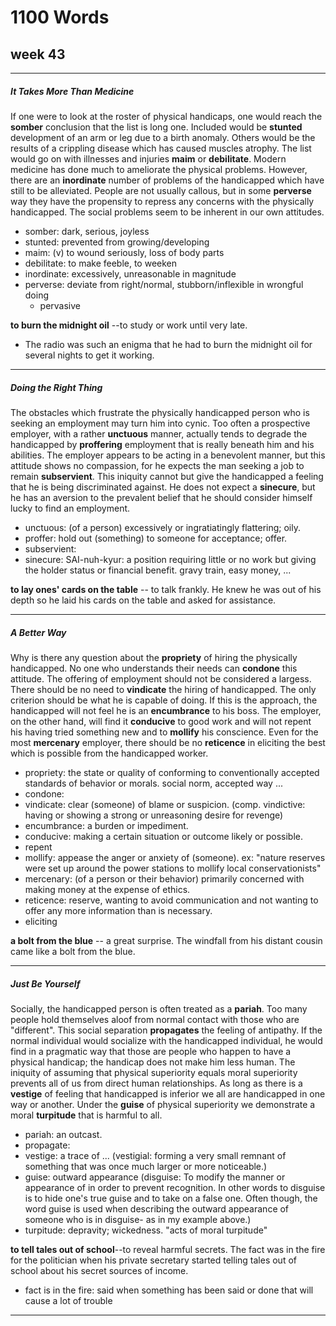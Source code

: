 # 1100 Words
## week 43
----
##### It Takes More Than Medicine
If one were to look at the roster of physical handicaps, one would reach the 
**somber** conclusion that the list is long one. Included would be **stunted** 
development of an arm or leg due to a birth anomaly. Others would be the results
of a crippling disease which has caused muscles atrophy. The list would go on
with illnesses and injuries **maim** or **debilitate**. Modern medicine has done much 
to ameliorate the physical problems. However, there are an **inordinate** number of
problems of the handicapped which have still to be alleviated. People are not
usually callous, but in some **perverse** way they have the propensity to repress 
any concerns with the physically handicapped. The social problems seem to be
inherent in our own attitudes.

- somber: dark, serious, joyless
- stunted: prevented from growing/developing
- maim: (v) to wound seriously, loss of body parts
- debilitate: to make feeble, to weeken
- inordinate: excessively, unreasonable in magnitude
- perverse: deviate from right/normal, stubborn/inflexible in wrongful doing
    - pervasive

**to burn the midnight oil** --to study or work until very late.
- The radio was such an enigma that he had to burn the midnight oil for several
nights to get it working.

----
##### Doing the Right Thing
The obstacles which frustrate the physically handicapped person who is seeking
an employment may turn him into cynic. Too often a prospective employer, with
a rather **unctuous** manner, actually tends to degrade the handicapped by **proffering**
employment that is really beneath him and his abilities. The employer appears to
be acting in a benevolent manner, but this attitude shows no compassion, for
he expects the man seeking a job to remain **subservient**. This iniquity cannot but
give the handicapped a feeling that he is being discriminated against. He does
not expect a **sinecure**, but he has an aversion to the prevalent belief that he
should consider himself lucky to find an employment.

- unctuous: (of a person) excessively or ingratiatingly flattering; oily.
- proffer: hold out (something) to someone for acceptance; offer.
- subservient: 
- sinecure: SAI-nuh-kyur: a position requiring little or no work but giving the holder status or financial benefit. gravy train, easy money, ...

**to lay ones' cards on the table** -- to talk frankly.
He knew he was out of his depth so he laid his cards on the table and 
asked for assistance.

----
##### A Better Way

Why is there any question about the **propriety** of hiring the physically handicapped.
No one who understands their needs can **condone** this attitude. The offering of
employment should not be considered a largess. There should be no need to 
**vindicate** the hiring of handicapped. The only criterion should be what he is
capable of doing. If this is the approach, the handicapped will not feel he is
an **encumbrance** to his boss. The employer, on the other hand, will find it 
**conducive** to good work and will not repent his having tried something new and
to **mollify** his conscience. Even for the most **mercenary** employer, there should
be no **reticence** in eliciting the best which is possible from the handicapped 
worker.

- propriety: the state or quality of conforming to conventionally accepted standards of behavior or morals. social norm, accepted way ...
- condone: 
- vindicate: clear (someone) of blame or suspicion. (comp. vindictive: having or showing a strong or unreasoning desire for revenge)
- encumbrance: a burden or impediment.
- conducive: making a certain situation or outcome likely or possible.
- repent
- mollify: appease the anger or anxiety of (someone). ex: "nature reserves were set up around the power stations to mollify local conservationists"
- mercenary: (of a person or their behavior) primarily concerned with making money at the expense of ethics.
- reticence: reserve, wanting to avoid communication and not wanting to offer any more information than is necessary.
- eliciting

**a bolt from the blue** -- a great surprise.
The windfall from his distant cousin came like a bolt from the blue.

----
##### Just Be Yourself

Socially, the handicapped person is often treated as a **pariah**. Too many
people hold themselves aloof from normal contact with those who are "different".
This social separation **propagates** the feeling of antipathy. If the normal 
individual would socialize with the handicapped individual, he would find in
a pragmatic way that those are people who happen to have a physical handicap;
the handicap does not make him less human. The iniquity of assuming that
physical superiority equals moral superiority prevents all of us from direct
human relationships. As long as there is a **vestige** of feeling that handicapped
is inferior we all are handicapped in one way or another. Under the **guise** of
physical superiority we demonstrate a moral **turpitude** that is harmful to all.

- pariah: an outcast.
- propagate:
- vestige: a trace of ... (vestigial: forming a very small remnant of something that was once much larger or more noticeable.)
- guise: outward appearance (disguise: To modify the manner or appearance of in order to prevent recognition. In other words to disguise is to hide one's true guise and to take on a false one. Often though, the word guise is used when describing the outward appearance of someone who is in disguise- as in my example above.)
- turpitude: depravity; wickedness. "acts of moral turpitude"

**to tell tales out of school**--to reveal harmful secrets.
The fact was in the fire for the politician when his private secretary
started telling tales out of school about his secret sources of income.

- fact is in the fire: said when something has been said or done that will cause a lot of trouble

----
